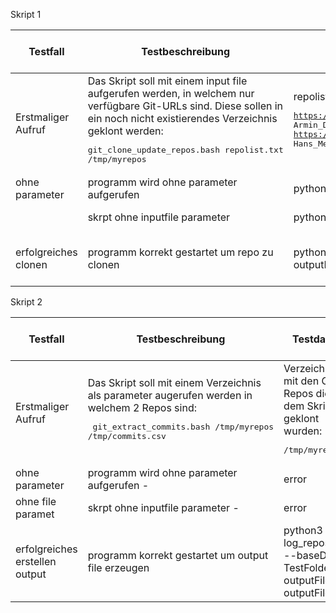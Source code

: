 Skript 1

| Testfall | Testbeschreibung | Testdaten | erwartetes Testresultat | erhaltenes Testresultat | Tester | Testdatum und Teststatus |
|  - | - | - | - | - | - | - |
| Erstmaliger Aufruf | Das Skript soll mit einem input file aufgerufen werden, in welchem nur verfügbare Git-URLs sind. Diese sollen in ein noch nicht existierendes Verzeichnis geklont werden:<pre>git_clone_update_repos.bash repolist.txt /tmp/myrepos</pre> | repolist.txt mit folgendem Inhalt:<pre>https://gitlab.com/armindoerzbachtbz/m122_praxisarbeit Armin_Doerzbach<br>https://gitlab.com/wapdc/InfoSearch/Project-2017 Hans_Meier_Peter_Mueller</pre> | Verzeichnis wird erstellt und alle Repos werden darin geklont | | | |
| ohne parameter |programm wird ohne parameter aufgerufen | python3 clone_repos.py | error | error | steffen | 1.7.2022: positive
|  | skrpt ohne inputfile parameter | python3 clone_repos.py --baseDir | error | error | steffen | 1.7.2022: positive
| erfolgreiches clonen | programm korrekt gestartet um repo zu clonen | python3 clone_repos.py --baseDir TestFolder --outputFile inputFile.csv | clonen von repos | ordner mit repos erfolgerich erstellt | steffen | 1.7.2022: positive


Skript 2

| Testfall | Testbeschreibung | Testdaten | erwartetes Testresultat | erhaltenes Testresultat | Tester | Testdatum und Teststatus |
|  - | - | - | - | - | - | - |
| Erstmaliger Aufruf | Das Skript soll mit einem Verzeichnis als parameter augerufen werden in welchem 2 Repos sind:<pre> git_extract_commits.bash /tmp/myrepos /tmp/commits.csv</pre> | Verzeichnis mit den GIT-Repos die mit dem Skript 1 geklont wurden:<pre>/tmp/myrepos</pre> | Alle Repos aus /tmp/myrepos werden gelesen und ein File /tmp/commits.csv erstellt mit allen Commits beider Repos | | | |
| ohne parameter |programm wird ohne parameter aufgerufen - | error | error | steffen | 1.7.2022: positive
| ohne file paramet | skrpt ohne inputfile parameter  - |  error | error | steffen | 1.7.2022: positive
| erfolgreiches erstellen output | programm korrekt gestartet um output file erzeugen | python3 log_repos.py --baseDir TestFolder --outputFile outputFile.csv | erstellen output.csv mit daten | erstellt output.csv mit daten | steffen | 1.7.2022: positive
